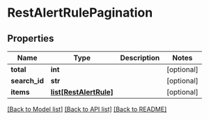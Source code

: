 # RestAlertRulePagination

## Properties
Name | Type | Description | Notes
------------ | ------------- | ------------- | -------------
**total** | **int** |  | [optional] 
**search_id** | **str** |  | [optional] 
**items** | [**list[RestAlertRule]**](RestAlertRule.md) |  | [optional] 

[[Back to Model list]](../README.md#documentation-for-models) [[Back to API list]](../README.md#documentation-for-api-endpoints) [[Back to README]](../README.md)



